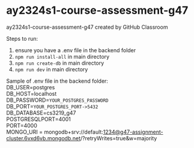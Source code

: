 # ay2324s1-course-assessment-g47
ay2324s1-course-assessment-g47 created by GitHub Classroom

Steps to run:
1. ensure you have a .env file in the backend folder
2. `npm run install-all` in main directory
3. `npm run create-db` in main directory
4. `npm run dev` in main directory

Sample of .env file in the backend folder:   
DB_USER=postgres   
DB_HOST=localhost   
DB_PASSWORD=`YOUR_POSTGRES_PASSWORD`   
DB_PORT=`YOUR_POSTGRES_PORT->5432`   
DB_DATABASE=cs3219_g47   
POSTGRESQLPORT=4001   
PORT=4000   
MONGO_URI = mongodb+srv://default:1234@g47-assignment-cluster.6vxd6vb.mongodb.net/?retryWrites=true&w=majority   
